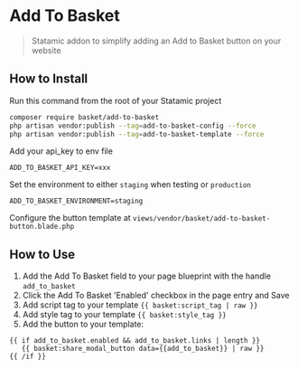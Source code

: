 # Add To Basket

> Statamic addon to simplify adding an Add to Basket button on your website

## How to Install

Run this command from the root of your Statamic project

``` bash
composer require basket/add-to-basket
php artisan vendor:publish --tag=add-to-basket-config --force
php artisan vendor:publish --tag=add-to-basket-template --force
```

Add your api_key to env file

```
ADD_TO_BASKET_API_KEY=xxx
```

Set the environment to either `staging` when testing or `production`

```
ADD_TO_BASKET_ENVIRONMENT=staging
```

Configure the button template at `views/vendor/basket/add-to-basket-button.blade.php`

## How to Use

1. Add the Add To Basket field to your page blueprint with the handle `add_to_basket`
2. Click the Add To Basket 'Enabled' checkbox in the page entry and Save
3. Add script tag to your template `{{ basket:script_tag | raw }}`
4. Add style tag to your template `{{ basket:style_tag }}`
5. Add the button to your template:
``` antlers
{{ if add_to_basket.enabled && add_to_basket.links | length }}
   {{ basket:share_modal_button data={{add_to_basket}} | raw }}
{{ /if }}
```
